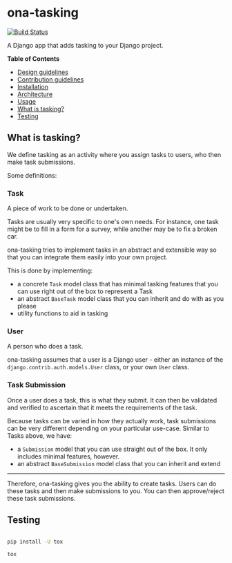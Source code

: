 # ona-tasking

[![Build Status](https://travis-ci.org/onaio/tasking.svg?branch=master)](https://travis-ci.org/onaio/tasking)

A Django app that adds tasking to your Django project.

**Table of Contents**

* [Design guidelines](https://github.com/onaio/tasking/blob/master/docs/design.md)
* [Contribution guidelines](http://github.com/onaio/tasking/blob/master/CONTRIBUTING.md)
* [Installation](https://github.com/onaio/tasking/blob/master/docs/installation.md)
* [Architecture](https://github.com/onaio/tasking/blob/master/docs/architecture.md)
* [Usage](https://github.com/onaio/tasking/blob/master/docs/usage.md)
* [What is tasking?](https://github.com/onaio/tasking#what-is-tasking)
* [Testing](https://github.com/onaio/tasking#testing)

## What is tasking?

We define tasking as an activity where you assign tasks to users, who then make task submissions.

Some definitions:

### Task

A piece of work to be done or undertaken.

Tasks are usually very specific to one's own needs.  For instance, one task might be to fill in a form for a survey, while another may be to fix a broken car.

ona-tasking tries to implement tasks in an abstract and extensible way so that you can integrate them easily into your own project.

This is done by implementing:

* a concrete `Task` model class that has minimal tasking features that you can use right out of the box to represent a Task
* an abstract `BaseTask` model class that you can inherit and do with as you please
* utility functions to aid in tasking

### User

A person who does a task.

ona-tasking assumes that a user is a Django user - either an instance of the `django.contrib.auth.models.User` class, or your own `User` class.

### Task Submission

Once a user does a task, this is what they submit.  It can then be validated and verified to ascertain that it meets the requirements of the task.

Because tasks can be varied in how they actually work, task submissions can be very different depending on your particular use-case.  Similar to Tasks above, we have:

* a `Submission` model that you can use straight out of the box.  It only includes minimal features, however.
* an abstract `BaseSubmission` model class that you can inherit and extend

---

Therefore, ona-tasking gives you the ability to create tasks.  Users can do these tasks and then make submissions to you.  You can then approve/reject these task submissions.

## Testing

```sh

pip install -U tox

tox

```

